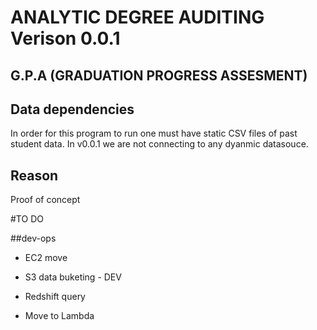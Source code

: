 # ANALYTIC DEGREE AUDITING Verison 0.0.1
## G.P.A (GRADUATION PROGRESS ASSESMENT)

## Data dependencies
In order for this program to run one must have static CSV files of past student data. In v0.0.1 we are not connecting to any dyanmic datasouce.

## Reason

Proof of concept

#TO DO

##dev-ops

 - EC2 move

 - S3 data buketing - DEV

 - Redshift query

 - Move to Lambda

